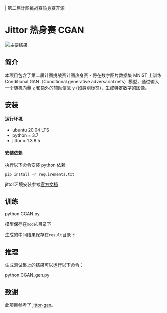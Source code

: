 | 第二届计图挑战赛热身赛开源

# Jittor 热身赛 CGAN

![主要结果](https://s3.bmp.ovh/imgs/2024/05/18/26e882c11619af13.png)

## 简介

本项目包含了第二届计图挑战赛计图热身赛 - 将在数字图片数据集 MNIST 上训练 Conditional GAN（Conditional generative adversarial nets）模型，通过输入一个随机向量 z 和额外的辅助信息 y (如类别标签)，生成特定数字的图像。

## 安装 

#### 运行环境
- ubuntu 20.04 LTS
- python = 3.7
- jittor = 1.3.8.5

#### 安装依赖
执行以下命令安装 python 依赖
```
pip install -r requirements.txt
```
jittor环境安装参考[官方文档](https://cg.cs.tsinghua.edu.cn/jittor/download/)

## 训练

python CGAN.py

模型保存在`model`目录下

生成的中间结果保存在`result`目录下

## 推理

生成测试集上的结果可以运行以下命令：

python CGAN_gen.py

## 致谢

此项目参考了 [jittor-gan](https://github.com/Jittor/gan-jittor)。